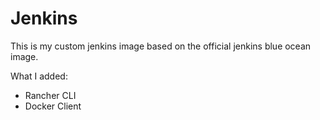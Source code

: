 # Jenkins

This is my custom jenkins image based on the official jenkins blue ocean image.

What I added: 
- Rancher CLI 
- Docker Client 
